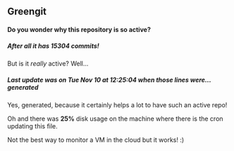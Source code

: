 ## Greengit

#### Do you wonder why this repository is so active?

##### After all it has 15304 commits!

But is it *really* active? Well...

##### Last update was on Tue Nov 10 at 12:25:04 when those lines were... generated

Yes, generated, because it certainly helps a lot to have such an active repo!

Oh and there was **25%** disk usage on the machine
where there is the cron updating this file.

Not the best way to monitor a VM in the cloud but it works! :)
